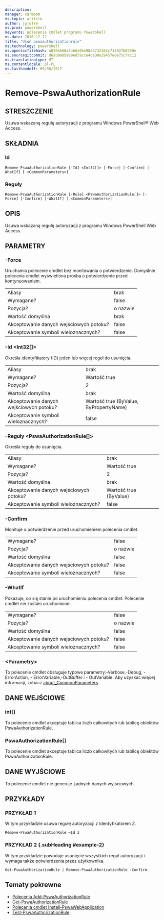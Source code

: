 ```yaml
---
description: 
manager: carmonm
ms.topic: article
author: jpjofre
ms.prod: powershell
keywords: polecenia cmdlet programu PowerShell
ms.date: 2016-12-12
title: "Usuń pswaauthorizationrule"
ms.technology: powershell
ms.openlocfilehash: a8304b68a446de0be98aa732304c71302fb8389e
ms.sourcegitcommit: d6ab9ab5909ed59cce4ce30e29457e0e75c7ac12
ms.translationtype: MT
ms.contentlocale: pl-PL
ms.lasthandoff: 09/08/2017
---
```

# <a name="remove-pswaauthorizationrule"></a>Remove-PswaAuthorizationRule

## <a name="synopsis"></a>STRESZCZENIE

Usuwa wskazaną regułę autoryzacji z programu Windows PowerShell® Web Access.

## <a name="syntax"></a>SKŁADNIA

### <a name="id"></a>Id
```
Remove-PswaAuthorizationRule [-Id] <Int32[]> [-Force] [-Confirm] [-WhatIf] [ <CommonParameters>]
```

### <a name="rule"></a>Reguły
```
Remove-PswaAuthorizationRule [-Rule] <PswaAuthorizationRule[]> [-Force] [-Confirm] [-WhatIf] [ <CommonParameters>]
```

## <a name="description"></a>OPIS

Usuwa wskazaną regułę autoryzacji z programu Windows PowerShell Web Access.

## <a name="parameters"></a>PARAMETRY

### <a name="-force"></a>-Force

Uruchamia polecenie cmdlet bez monitowania o potwierdzenie. Domyślnie polecenia cmdlet wyświetlona prośba o potwierdzenie przed kontynuowaniem.

|||  
|-|-|
| Aliasy                              | brak                                 |
| Wymagane?                            | false                                |
| Pozycja?                            | o nazwie                                |
| Wartość domyślna                        | brak                                 |
| Akceptowanie danych wejściowych potoku?               | false                                |
| Akceptowanie symboli wieloznacznych?          | false                                |

### <a name="-id-ltint32gt"></a>-Id &lt;Int32\[\]&gt;

Określa identyfikatory (ID) jeden lub więcej reguł do usunięcia.

|||  
|-|-|
| Aliasy                              | brak                                 |
| Wymagane?                            | Wartość true                                 |
| Pozycja?                            | 2                                    |
| Wartość domyślna                        | brak                                 |
| Akceptowanie danych wejściowych potoku?               | Wartość true (ByValue, ByPropertyName)       |
| Akceptowanie symboli wieloznacznych?          | false                                |

### <a name="-rule-ltpswaauthorizationrulegt"></a>-Reguły &lt;PswaAuthorizationRule\[\]&gt;

Określa reguły do usunięcia.

|||  
|-|-|
| Aliasy                              | brak                                 |
| Wymagane?                            | Wartość true                                 |
| Pozycja?                            | 2                                    |
| Wartość domyślna                        | brak                                 |
| Akceptowanie danych wejściowych potoku?               | Wartość true (ByValue)                       |
| Akceptowanie symboli wieloznacznych?          | false                                |

### <a name="-confirm"></a>-Confirm

Monituje o potwierdzenie przed uruchomieniem polecenia cmdlet.

|||  
|-|-|
| Wymagane?                            | false                                |
| Pozycja?                            | o nazwie                                |
| Wartość domyślna                        | false                                |
| Akceptowanie danych wejściowych potoku?               | false                                |
| Akceptowanie symboli wieloznacznych?          | false                                |

### <a name="-whatif"></a>-WhatIf

Pokazuje, co się stanie po uruchomieniu polecenia cmdlet. Polecenie cmdlet nie zostało uruchomione.

|||  
|-|-|
| Wymagane?                            | false                                |
| Pozycja?                            | o nazwie                                |
| Wartość domyślna                        | false                                |
| Akceptowanie danych wejściowych potoku?               | false                                |
| Akceptowanie symboli wieloznacznych?          | false                                |

### <a name="ltcommonparametersgt"></a>&lt;Parametry&gt;

To polecenie cmdlet obsługuje typowe parametry:-Verbose,-Debug, - ErrorAction, - ErrorVariable,-OutBuffer i - OutVariable.
Aby uzyskać więcej informacji, zobacz [about_CommonParameters](http://go.microsoft.com/fwlink/p/?LinkID=113216).

## <a name="inputs"></a>DANE WEJŚCIOWE

### <a name="int"></a>int\[\]

To polecenie cmdlet akceptuje tablica liczb całkowitych lub tablicę obiektów PswaAuthorizationRule.

### <a name="pswaauthorizationrule"></a>PswaAuthorizationRule\[\]

To polecenie cmdlet akceptuje tablica liczb całkowitych lub tablicę obiektów PswaAuthorizationRule.

## <a name="outputs"></a>DANE WYJŚCIOWE

To polecenie cmdlet nie generuje żadnych danych wyjściowych.

## <a name="examples"></a>PRZYKŁADY

### <a name="example-1"></a>PRZYKŁAD 1

W tym przykładzie usuwa regułę autoryzacji z Identyfikatorem *2*.

```
Remove-PswaAuthorizationRule –Id 2
```

### <a name="example-2-example-2-subheading"></a>PRZYKŁAD 2 {.subHeading #example-2}

W tym przykładzie powoduje usunięcie wszystkich reguł autoryzacji i wymaga także potwierdzenia przez użytkownika.

```
Get-PswaAuthorizationRule | Remove-PswaAuthorizationRule -Confirm
```

## <a name="related-topics"></a>Tematy pokrewne

- [Polecenia Add-PswaAuthorizationRule](add-pswaauthorizationrule.md)
- [Get-PswaAuthorizationRule](get-pswaauthorizationrule.md)
- [Polecenia cmdlet Install-PswaWebApplication](install-pswawebapplication.md)
- [Test-PswaAuthorizationRule](test-pswaauthorizationrule.md)
